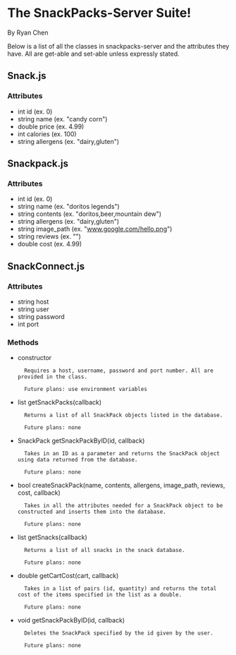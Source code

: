 # The SnackPacks-Server Suite!
By Ryan Chen

Below is a list of all the classes in snackpacks-server and the attributes they have. All are get-able and set-able unless expressly stated.

## Snack.js
### Attributes
* int id (ex. 0)
* string name (ex. "candy corn")
* double price (ex. 4.99)
* int calories (ex. 100)
* string allergens (ex. "dairy,gluten")

## Snackpack.js
### Attributes
* int id (ex. 0)
* string name (ex. "doritos legends")
* string contents (ex. "doritos,beer,mountain dew")
* string allergens (ex. "dairy,gluten")
* string image_path (ex. "www.google.com/hello.png")
* string reviews (ex. "")
* double cost (ex. 4.99)

## SnackConnect.js
### Attributes
* string host
* string user
* string password
* int port
### Methods
* constructor

        Requires a host, username, password and port number. All are provided in the class.
    
        Future plans: use environment variables

* list getSnackPacks(callback)

        Returns a list of all SnackPack objects listed in the database.

        Future plans: none
* SnackPack getSnackPackByID(id, callback)

        Takes in an ID as a parameter and returns the SnackPack object using data returned from the database.

        Future plans: none
* bool createSnackPack(name, contents, allergens, image_path, reviews, cost, callback)

        Takes in all the attributes needed for a SnackPack object to be constructed and inserts them into the database.

        Future plans: none
* list getSnacks(callback)

        Returns a list of all snacks in the snack database.

        Future plans: none
* double getCartCost(cart, callback)

        Takes in a list of pairs (id, quantity) and returns the total cost of the items specified in the list as a double.

        Future plans: none
* void getSnackPackByID(id, callback)

        Deletes the SnackPack specified by the id given by the user.

        Future plans: none